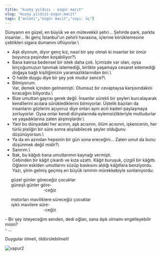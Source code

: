 ```yaml
---
title: "kuzey yıldızı - özgür macit"
slug: "kuzey.yildizi-ozgur.macit"
tags: ["anlatı","özgür macit","sayı: üç"]
---
```

Dünyanın en güzel, en büyük ve en mütevekkil şehri... Şehirde park,
parkta insanlar... İki genç İstanbul'un zehirli havasına, içlerine
körüklemesine çektikleri sigara dumanını üflüyorlar.\
- Aşk diyorum, diyor genç kız, nasıl bir şey olmalı ki insanlar bir ömür
boyunca peşinden koşabiliyor?\
- Bana kalırsa bedensel bir istek daha çok. İçimizde var olan, oysa
birçoğumuzun tanımak istemediği, birlikte yaşamaya cesaret edemediği
doğaya bağlı kişiliğimizin yaramazlıklarından biri.\
- O halde duygu diye bir şey yok mudur sence?\
- Bilmiyorum.\
Var, demek içinden gelmemişti. Olumsuz bir cevaptaysa karşısındakini
kıracağını biliyordu.\
- Bize umuttan gayrısı gerek değil. İnsanlar sürekli bir şeyleri
kurcalayarak kendilerini acılara sürüklediklerini bilmiyorlar. Üstelik
bazıları da insanların gözlerini açıyoruz diye onları aynı acılı kaderi
paylaşmaya zorluyorlar. Oysa onlar kendi dünyalarında eylemsizlikleriyle
mutludurlar ve yaşadıklarına zaten alışmışlardır.\
- Yani bu dünyadaki her acının, aşk acısının, ölüm acısının, işkencenin,
her türlü pisliğin bir süre sonra alışılabilecek şeyler olduğunu
düşünüyorsun.\
- Ya da en azından hepsinin bir gün sona ereceğini... Zaten umut da bunu
düşünmek değil midir?\
- Sanırım.\
- Bak, bu kâğıdı bana umutlarımın kaynağı vermişti.\
Cebinden bir kâğıt çıkardı ve kıza uzattı. Kâğıt buruşuk, çizgili bir
kâğıttı. Oğlanın eskiden umutlarını süzüp baskısını aldığı kâğıtlara
benziyordu. Yazı, şiirin gelmiş geçmiş en büyük isminin
mürekkebiyle sonlanıyordu:

     güzel günler göreceğiz çocuklar\
     güneşli günler göre-\
                                -ceğiz

     motorları maviliklere süreceğiz çocuklar\
     ışıklı mavilere süre-\
                                -ceğiz

\- Bir şey isteyeceğim senden, dedi oğlan, sana âşık olmamı
engelleyebilir misin?\
- ...

Duygular ölmeli, öldürülebilmeli!


![vapur2](/img/ky03_33.medium.jpg)